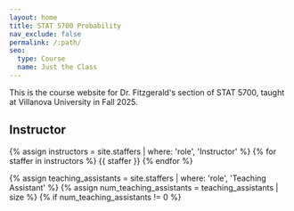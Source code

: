 ```yaml
---
layout: home
title: STAT 5700 Probability
nav_exclude: false
permalink: /:path/
seo:
  type: Course
  name: Just the Class
---
```


This is the course website for Dr. Fitzgerald's section of STAT 5700, taught at Villanova University in Fall 2025.

## Instructor

{% assign instructors = site.staffers | where: 'role', 'Instructor' %}
{% for staffer in instructors %}
{{ staffer }}
{% endfor %}

{% assign teaching_assistants = site.staffers | where: 'role', 'Teaching Assistant' %}
{% assign num_teaching_assistants = teaching_assistants | size %}
{% if num_teaching_assistants != 0 %}